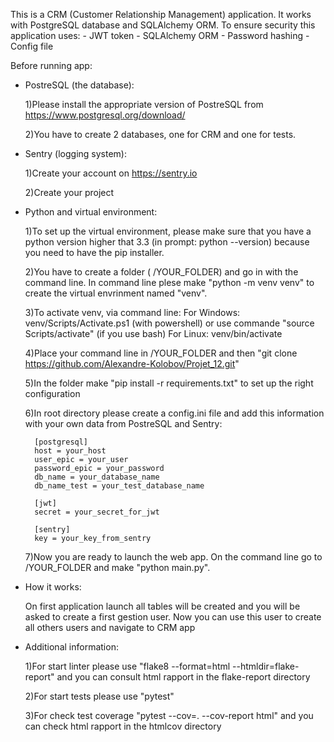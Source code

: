 This is a CRM (Customer Relationship Management) application.
It works with PostgreSQL database and SQLAlchemy ORM.
To ensure security this application uses:
    - JWT token
    - SQLAlchemy ORM
    - Password hashing
    - Config file

Before running app:

- PostreSQL (the database):

    1)Please install the appropriate version of PostreSQL from https://www.postgresql.org/download/

    2)You have to create 2 databases, one for CRM and one for tests.


- Sentry (logging system):

    1)Create your account on https://sentry.io

    2)Create your project


- Python and virtual environment:

    1)To set up the virtual environment, please make sure that you have a python version higher that 3.3 (in prompt: python --version) because you need to have the pip installer.

    2)You have to create a folder ( /YOUR_FOLDER) and go in with the command line. In command line plese make "python -m venv venv" to create the virtual envrinment named "venv".

    3)To activate venv, via command line:
        For Windows: venv/Scripts/Activate.ps1 (with powershell) or use commande "source Scripts/activate" (if you use bash)
        For Linux: venv/bin/activate

    4)Place your command line in /YOUR_FOLDER and then "git clone https://github.com/Alexandre-Kolobov/Projet_12.git"

    5)In the folder make "pip install -r requirements.txt" to set up the right configuration

    6)In root directory please create a config.ini file and add this information with your own data from PostreSQL and Sentry:
  
        [postgresql]
        host = your_host
        user_epic = your_user
        password_epic = your_password
        db_name = your_database_name
        db_name_test = your_test_database_name

        [jwt]
        secret = your_secret_for_jwt

        [sentry]
        key = your_key_from_sentry

    7)Now you are ready to launch the web app. On the command line go to /YOUR_FOLDER and make "python main.py".

- How it works:

    On first application launch all tables will be created and you will be asked to create a first gestion user.
    Now you can use this user to create all others users and navigate to CRM app

- Additional information:

    1)For start linter please use "flake8 --format=html --htmldir=flake-report" and you can consult html rapport in the flake-report directory

    2)For start tests please use "pytest"

    3)For check test coverage  "pytest --cov=. --cov-report html" and you can check html rapport in the htmlcov directory
